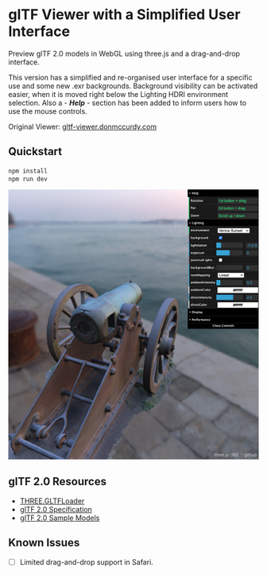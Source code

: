 # glTF Viewer with a Simplified User Interface 

Preview glTF 2.0 models in WebGL using three.js and a drag-and-drop interface. 

This version has a simplified and re-organised user interface for a specific use and some new .exr backgrounds. Background visibility can be activated easier, when it is moved right below the Lighting HDRI environment selection. Also a - **_Help_** - section has been added to inform users how to use the mouse controls. 

Original Viewer: [gltf-viewer.donmccurdy.com](https://gltf-viewer.donmccurdy.com/)

## Quickstart

```
npm install
npm run dev
```

![screenshot](/glTF_GUI_example_2.png)

## glTF 2.0 Resources

-   [THREE.GLTFLoader](https://threejs.org/docs/#examples/en/loaders/GLTFLoader)
-   [glTF 2.0 Specification](https://github.com/KhronosGroup/glTF/blob/master/specification/2.0/README.md)
-   [glTF 2.0 Sample Models](https://github.com/KhronosGroup/glTF-Sample-Models/tree/master/2.0/)

## Known Issues

-   [ ] Limited drag-and-drop support in Safari.
